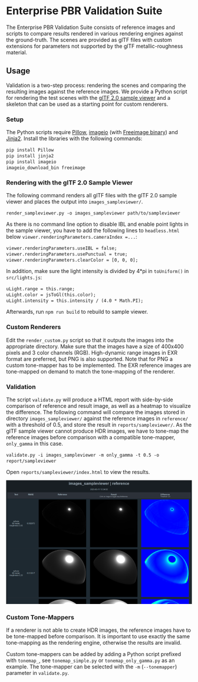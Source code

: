 # Enterprise PBR Validation Suite

The Enterprise PBR Validation Suite consists of reference images and scripts to compare results rendered in various rendering engines against the ground-truth. The scenes are provided as glTF files with custom extensions for parameters not supported by the glTF metallic-roughness material.

## Usage

Validation is a two-step process: rendering the scenes and comparing the resulting images against the reference images. We provide a Python script for rendering the test scenes with the [glTF 2.0 sample viewer](https://github.com/KhronosGroup/glTF-Sample-Viewer) and a skeleton that can be used as a starting point for custom renderers.

### Setup

The Python scripts require [Pillow](https://pillow.readthedocs.io/en/stable/]), [imageio](https://imageio.readthedocs.io/en/stable/) (with [Freeimage binary](https://imageio.readthedocs.io/en/stable/format_exr-fi.html#exr-fi-ilm-openexr)) and [Jinja2](https://palletsprojects.com/p/jinja/). Install the libraries with the following commands:

```
pip install Pillow
pip install jinja2
pip install imageio
imageio_download_bin freeimage
```

### Rendering with the glTF 2.0 Sample Viewer

The following command renders all glTF files with the glTF 2.0 sample viewer and places the output into `images_sampleviewer/`.

```
render_sampleviewer.py -o images_sampleviewer path/to/sampleviewer
```

As there is no command line option to disable IBL and enable point lights in the sample viewer, you have to add the following lines to `headless.html` below `viewer.renderingParameters.cameraIndex =...`:

```
viewer.renderingParameters.useIBL = false;
viewer.renderingParameters.usePunctual = true;
viewer.renderingParameters.clearColor = [0, 0, 0];
```

In addition, make sure the light intensity is divided by 4*pi in `toUniform()` in `src/lights.js`:

```
uLight.range = this.range;
uLight.color = jsToGl(this.color);
uLight.intensity = this.intensity / (4.0 * Math.PI);
```

Afterwards, run `npm run build` to rebuild to sample viewer.

### Custom Renderers

Edit the `render_custom.py` script so that it outputs the images into the appropriate directory. Make sure that the images have a size of 400x400 pixels and 3 color channels (RGB). High-dynamic range images in EXR format are preferred, but PNG is also supported. Note that for PNG a custom tone-mapper has to be implemented. The EXR reference images are tone-mapped on demand to match the tone-mapping of the renderer.

### Validation

The script `validate.py` will produce a HTML report with side-by-side comparison of reference and result image, as well as a heatmap to visualize the difference. The following command will compare the images stored in directory `images_sampleviewer/` against the reference images in `reference/` with a threshold of 0.5, and store the result in `reports/sampleviewer/`. As the glTF sample viewer cannot produce HDR images, we have to tone-map the reference images before comparison with a compatible tone-mapper, `only_gamma` in this case.

```
validate.py -i images_sampleviewer -m only_gamma -t 0.5 -o report/sampleviewer
```

Open `reports/sampleviewer/index.html` to view the results.

![](sample_report.png)

### Custom Tone-Mappers

If a renderer is not able to create HDR images, the reference images have to be tone-mapped before comparison. It is important to use exactly the same tone-mapping as the rendering engine, otherwise the results are invalid.

Custom tone-mappers can be added by adding a Python script prefixed with `tonemap_`, see `tonemap_simple.py` or `tonemap_only_gamma.py` as an example. The tone-mapper can be selected with the `-m` (`--tonemapper`) parameter in `validate.py`.
